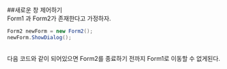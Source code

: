 ##새로운 창 제어하기
</br>
Form1 과 Form2가 존재한다고 가정하자.</br>
```cs
Form2 newForm = new Form2();
newForm.ShowDialog();
```
</br>
다음 코드와 같이 되어있으면 Form2를 종료하기 전까지 Form1로 이동할 수 없게된다.